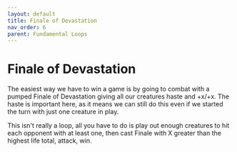 ```yaml
---
layout: default
title: Finale of Devastation
nav_order: 6
parent: Fundamental Loops
---
```


# Finale of Devastation

The easiest way we have to win a game is by going to combat with a pumped Finale of Devastation giving all our creatures haste and +x/+x. The haste is important here, as it means we can still do this even if we started the turn with just one creature in play.

This isn't really a loop, all you have to do is play out enough creatures to hit each opponent with at least one, then cast Finale with X greater than the highest life total, attack, win.
